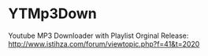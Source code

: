YTMp3Down
=========

Youtube MP3 Downloader with Playlist
Orginal Release: http://www.istihza.com/forum/viewtopic.php?f=41&t=2020
